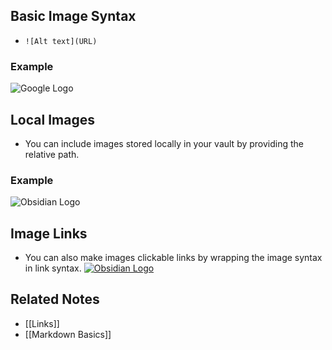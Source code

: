 ## Basic Image Syntax
- `![Alt text](URL)`
### Example

![Google Logo](https://upload.wikimedia.org/wikipedia/commons/2/2f/Google_2015_logo.svg)
## Local Images
- You can include images stored locally in your vault by providing the relative path.
### Example
![Obsidian Logo](Obsidian_logo.svg)
## Image Links
- You can also make images clickable links by wrapping the image syntax in link syntax.
[![Obsidian Logo](Obsidian_logo.svg "Click to visit Obsidian website")](https://obsidian.md/)

## Related Notes
- [[Links]]
- [[Markdown Basics]]
